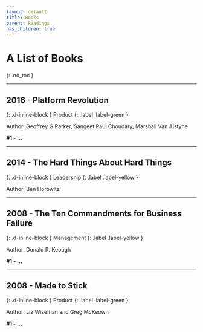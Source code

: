```yaml
---
layout: default
title: Books
parent: Readings
has_children: true
---
```


# A List of Books
{: .no_toc }


---

## 2016 - Platform Revolution
{: .d-inline-block }
Product
{: .label .label-green }

Author: Geoffrey G Parker, Sangeet Paul Choudary, Marshall Van Alstyne

**#1 - ...**

---

## 2014 - The Hard Things About Hard Things
{: .d-inline-block }
Leadership
{: .label .label-yellow }

Author: Ben Horowitz



---

## 2008 - The Ten Commandments for Business Failure
{: .d-inline-block }
Management
{: .label .label-yellow }

Author: Donald R. Keough

**#1 - ...**

---

## 2008 - Made to Stick
{: .d-inline-block }
Product
{: .label .label-green }

Author: Liz Wiseman and Greg McKeown

**#1 - ...**
